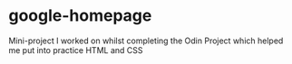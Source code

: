# google-homepage

Mini-project I worked on whilst completing the Odin Project which helped me put into practice HTML and CSS
